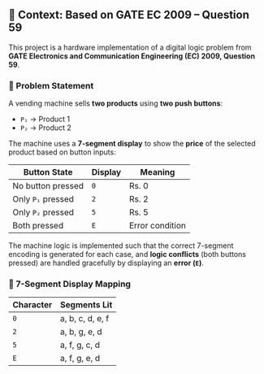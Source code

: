 ## 📘 Context: Based on GATE EC 2009 – Question 59

This project is a hardware implementation of a digital logic problem from **GATE Electronics and Communication Engineering (EC) 2009, Question 59**.

### 🧩 Problem Statement

A vending machine sells **two products** using **two push buttons**:

* `P₁` → Product 1
* `P₂` → Product 2

The machine uses a **7-segment display** to show the **price** of the selected product based on button inputs:

| Button State      | Display | Meaning         |
| ----------------- | ------- | --------------- |
| No button pressed | `0`     | Rs. 0           |
| Only `P₁` pressed | `2`     | Rs. 2           |
| Only `P₂` pressed | `5`     | Rs. 5           |
| Both pressed      | `E`     | Error condition |

The machine logic is implemented such that the correct 7-segment encoding is generated for each case, and **logic conflicts** (both buttons pressed) are handled gracefully by displaying an **error (`E`)**.

### 🔆 7-Segment Display Mapping

| Character | Segments Lit     |
| --------- | ---------------- |
| `0`       | a, b, c, d, e, f |
| `2`       | a, b, g, e, d    |
| `5`       | a, f, g, c, d    |
| `E`       | a, f, g, e, d    |


